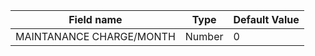 

Field name | Type | Default Value 
---------- | --- | ----
MAINTANANCE CHARGE/MONTH | Number | 0

